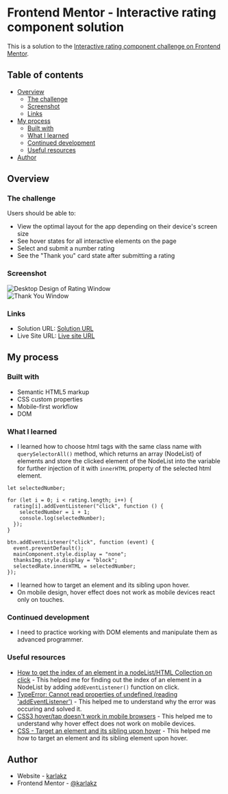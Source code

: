 # Frontend Mentor - Interactive rating component solution

This is a solution to the [Interactive rating component challenge on Frontend Mentor](https://www.frontendmentor.io/challenges/interactive-rating-component-koxpeBUmI).

## Table of contents

- [Overview](#overview)
  - [The challenge](#the-challenge)
  - [Screenshot](#screenshot)
  - [Links](#links)
- [My process](#my-process)
  - [Built with](#built-with)
  - [What I learned](#what-i-learned)
  - [Continued development](#continued-development)
  - [Useful resources](#useful-resources)
- [Author](#author)

## Overview

### The challenge

Users should be able to:

- View the optimal layout for the app depending on their device's screen size
- See hover states for all interactive elements on the page
- Select and submit a number rating
- See the "Thank you" card state after submitting a rating

### Screenshot

![Desktop Design of Rating Window](https://i.imgur.com/5weJP7j.png)\
![Thank You Window](https://i.imgur.com/7dI09kc.png)

### Links

- Solution URL: [Solution URL](https://github.com/karlakz/interactive-rating-component-main)
- Live Site URL: [Live site URL](https://your-live-site-url.com)

## My process

### Built with

- Semantic HTML5 markup
- CSS custom properties
- Mobile-first workflow
- DOM

### What I learned

- I learned how to choose html tags with the same class name with `querySelectorAll()` method, which returns an array (NodeList) of elements and store the clicked element of the NodeList into the variable for further injection of it with `innerHTML` property of the selected html element.

```
let selectedNumber;

for (let i = 0; i < rating.length; i++) {
  rating[i].addEventListener("click", function () {
    selectedNumber = i + 1;
    console.log(selectedNumber);
  });
}

btn.addEventListener("click", function (event) {
  event.preventDefault();
  mainComponent.style.display = "none";
  thanksImg.style.display = "block";
  selectedRate.innerHTML = selectedNumber;
});
```

- I learned how to target an element and its sibling upon hover.
- On mobile design, hover effect does not work as mobile devices react only on touches.

### Continued development

- I need to practice working with DOM elements and manipulate them as advanced programmer.

### Useful resources

- [How to get the index of an element in a nodeList/HTML Collection on click](https://stackoverflow.com/questions/48068955/how-to-get-the-index-of-an-element-in-a-nodelist-html-collection-on-click) - This helped me for finding out the index of an element in a NodeList by adding `addEventListener()` function on click.
- [TypeError: Cannot read properties of undefined (reading 'addEventListener')](https://stackoverflow.com/questions/72264075/typeerror-cannot-read-properties-of-undefined-reading-addeventlistener) - This helped me to understand why the error was occuring and solved it.
- [CSS3 hover/tap doesn't work in mobile browsers](https://stackoverflow.com/questions/16180892/css3-hover-tap-doesnt-work-in-mobile-browsers) - This helped me to understand why hover effect does not work on mobile devices.
- [CSS - Target an element and its sibling upon hover](https://stackoverflow.com/questions/23096613/css-target-an-element-and-its-sibling-upon-hover) - This helped me how to target an element and its sibling element upon hover.

## Author

- Website - [karlakz](https://github.com/)
- Frontend Mentor - [@karlakz](https://www.frontendmentor.io/profile/karlakz)
